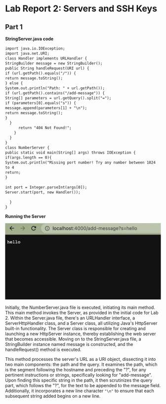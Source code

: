 # Lab Report 2: Servers and SSH Keys
## Part 1
**StringServer.java code**
```
import java.io.IOException;
import java.net.URI;
class Handler implements URLHandler {
StringBuilder message = new StringBuilder();
public String handleRequest(URI url) {
if (url.getPath().equals("/")) {
return message.toString();
} else {
System.out.println("Path: " + url.getPath());
if (url.getPath().contains("/add-message")) {
String[] parameters = url.getQuery().split("=");
if (parameters[0].equals("s")) {
message.append(parameters[1] + "\n");
return message.toString();
}
  }
      return "404 Not Found!";
    }
  }
}
class NumberServer {
public static void main(String[] args) throws IOException {
if(args.length == 0){
System.out.println("Missing port number! Try any number between 1024 to 4
return;
}

int port = Integer.parseInt(args[0]);
Server.start(port, new Handler());

  }
}
```
**Running the Server**

![Image](ee.png)

Initially, the NumberServer.java file is executed, initiating its main method. 
This main method invokes the Server, as provided in the initial code for Lab 2. 
Within the Server.java file, there's an URLHandler interface, a ServerHttpHandler class, and a Server class, all utilizing Java's HttpServer built-in functionality. 
The Server class is responsible for creating and launching a new HttpServer instance, thereby establishing the web server that becomes accessible.
Moving on to the StringServer.java file, a StringBuilder instance named message is constructed, and the handleRequest() method is executed. 

This method processes the server's URL as a URI object, dissecting it into two main components: the path and the query. 
It examines the path, which is the segment following the hostname and preceding the "?", for any pertinent instructions or strings, specifically looking for "add-message". 
Upon finding this specific string in the path, it then scrutinizes the query part, which follows the "?", for the text to be appended to the message field. 
Additionally, it incorporates a new line character ```"\n"``` to ensure that each subsequent string added begins on a new line.
